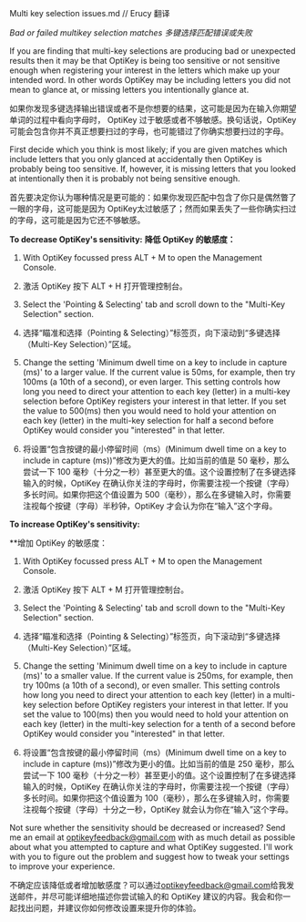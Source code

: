 Multi key selection issues.md // Erucy 翻译

*Bad or failed multikey selection matches*
*多键选择匹配错误或失败*

If you are finding that multi-key selections are producing bad or unexpected results then it may be that OptiKey is being too sensitive or not sensitive enough when registering your interest in the letters which make up your intended word. In other words OptiKey may be including letters you did not mean to glance at, or missing letters you intentionally glance at.

如果你发现多键选择输出错误或者不是你想要的结果，这可能是因为在输入你期望单词的过程中看向字母时， OptiKey 过于敏感或者不够敏感。换句话说，OptiKey 可能会包含你并不真正想要扫过的字母，也可能错过了你确实想要扫过的字母。

First decide which you think is most likely; if you are given matches which include letters that you only glanced at accidentally then OptiKey is probably being too sensitive. If, however, it is missing letters that you looked at intentionally then it is probably not being sensitive enough.

首先要决定你认为哪种情况是更可能的：如果你发现匹配中包含了你只是偶然瞥了一眼的字母，这可能是因为 OptiKey太过敏感了；然而如果丢失了一些你确实扫过的字母，这可能是因为它还不够敏感。

**To decrease OptiKey's sensitivity:**
**降低 OptiKey 的敏感度：**

1. With OptiKey focussed press ALT + M to open the Management Console.

1. 激活 OptiKey 按下 ALT + H 打开管理控制台。

2. Select the 'Pointing & Selecting' tab and scroll down to the "Multi-Key Selection" section.

2. 选择“瞄准和选择（Pointing & Selecting）”标签页，向下滚动到“多键选择（Multi-Key Selection）”区域。

3. Change the setting 'Minimum dwell time on a key to include in capture (ms)' to a larger value. If the current value is 50ms, for example, then try 100ms (a 10th of a second), or even larger. This setting controls how long you need to direct your attention to each key (letter) in a multi-key selection before OptiKey registers your interest in that letter. If you set the value to 500(ms) then you would need to hold your attention on each key (letter) in the multi-key selection for half a second before OptiKey would consider you "interested" in that letter.

3. 将设置“包含按键的最小停留时间（ms）(Minimum dwell time on a key to include in capture (ms))”修改为更大的值。比如当前的值是 50 毫秒，那么尝试一下 100 毫秒（十分之一秒）甚至更大的值。这个设置控制了在多键选择输入的时候，OptiKey 在确认你关注的字母时，你需要注视一个按键（字母）多长时间。如果你把这个值设置为 500（毫秒），那么在多键输入时，你需要注视每个按键（字母）半秒钟，OptiKey 才会认为你在“输入”这个字母。

**To increase OptiKey's sensitivity:**

**增加 OptiKey 的敏感度：

1. With OptiKey focussed press ALT + M to open the Management Console.

1. 激活 OptiKey 按下 ALT + M 打开管理控制台。

2. Select the 'Pointing & Selecting' tab and scroll down to the "Multi-Key Selection" section.

2. 选择“瞄准和选择（Pointing & Selecting）”标签页，向下滚动到“多键选择（Multi-Key Selection）”区域。

3. Change the setting 'Minimum dwell time on a key to include in capture (ms)' to a smaller value. If the current value is 250ms, for example, then try 100ms (a 10th of a second), or even smaller. This setting controls how long you need to direct your attention to each key (letter) in a multi-key selection before OptiKey registers your interest in that letter. If you set the value to 100(ms) then you would need to hold your attention on each key (letter) in the multi-key selection for a tenth of a second before OptiKey would consider you "interested" in that letter.

3. 将设置“包含按键的最小停留时间（ms）(Minimum dwell time on a key to include in capture (ms))”修改为更小的值。比如当前的值是 250 毫秒，那么尝试一下 100 毫秒（十分之一秒）甚至更小的值。这个设置控制了在多键选择输入的时候，OptiKey 在确认你关注的字母时，你需要注视一个按键（字母）多长时间。如果你把这个值设置为 100（毫秒），那么在多键输入时，你需要注视每个按键（字母）十分之一秒，OptiKey 就会认为你在“输入”这个字母。

Not sure whether the sensitivity should be decreased or increased? Send me an email at optikeyfeedback@gmail.com with as much detail as possible about what you attempted to capture and what OptiKey suggested. I'll work with you to figure out the problem and suggest how to tweak your settings to improve your experience.

不确定应该降低或者增加敏感度？可以通过[optikeyfeedback@gmail.com](mailto:optikeyfeedback@gmail.com)给我发送邮件，并尽可能详细地描述你尝试输入的和 OptiKey 建议的内容。我会和你一起找出问题，并建议你如何修改设置来提升你的体验。